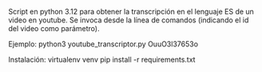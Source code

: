 Script en python 3.12 para obtener la transcripción en el lenguaje ES de un video en youtube.
Se invoca desde la línea de comandos (indicando el id del video como parámetro). 

Ejemplo:
python3 youtube_transcriptor.py OuuO3l37653o


Instalación:
virtualenv venv
pip install -r requirements.txt
